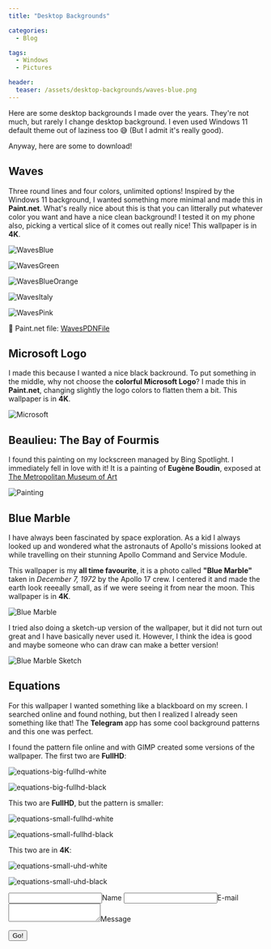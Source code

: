 ```yaml
---
title: "Desktop Backgrounds"

categories:
  - Blog

tags:
  - Windows
  - Pictures

header:
  teaser: /assets/desktop-backgrounds/waves-blue.png
---
```


Here are some desktop backgrounds I made over the years. They're not much, but rarely I change desktop background. I even used Windows 11 default theme out of laziness too 😅 (But I admit it's really good).

Anyway, here are some to download!

## Waves
Three round lines and four colors, unlimited options! Inspired by the Windows 11 background, I wanted something more minimal and made this in **Paint.net**. What's really nice about this is that you can litterally put whatever color you want and have a nice clean background! I tested it on my phone also, picking a vertical slice of it comes out really nice! This wallpaper is in **4K**.

![WavesBlue](/assets/desktop-backgrounds/waves-blue.png)

![WavesGreen](/assets/desktop-backgrounds/waves-green.png)

![WavesBlueOrange](/assets/desktop-backgrounds/waves-blue-orange.png)

![WavesItaly](/assets/desktop-backgrounds/waves-italy.png)

![WavesPink](/assets/desktop-backgrounds/waves-pink.png)


📃 Paint.net file: [WavesPDNFile](/assets/desktop-backgrounds/waves.pdn)

## Microsoft Logo
I made this because I wanted a nice black backround. To put something in the middle, why not choose the **colorful Microsoft Logo**? I made this in **Paint.net**, changing slightly the logo colors to flatten them a bit. This wallpaper is in **4K**.

![Microsoft](/assets/desktop-backgrounds/microsoft.png)

## Beaulieu: The Bay of Fourmis
I found this painting on my lockscreen managed by Bing Spotlight. I immediately fell in love with it! It is a painting of **Eugène Boudin**, exposed at [The Metropolitan Museum of Art](https://www.metmuseum.org/art/collection/search/435750)

![Painting](/assets/desktop-backgrounds/painting.jpg)

## Blue Marble
I have always been fascinated by space exploration. As a kid I always looked up and wondered what the astronauts of Apollo's missions looked at while travelling on their stunning Apollo Command and Service Module.

This wallpaper is my **all time favourite**, it is a photo called **"Blue Marble"** taken in *December 7, 1972* by the Apollo 17 crew. I centered it and made the earth look reeeally small, as if we were seeing it from near the moon. This wallpaper is in **4K**.

![Blue Marble](/assets/desktop-backgrounds/blue-marble.jpg)

I tried also doing a sketch-up version of the wallpaper, but it did not turn out great and I have basically never used it. However, I think the idea is good and maybe someone who can draw can make a better version!

![Blue Marble Sketch](/assets/desktop-backgrounds/blue-marble-scripts.jpg)

## Equations
For this wallpaper I wanted something like a blackboard on my screen. I searched online and found nothing, but then I realized I already seen something like that! The **Telegram** app has some cool background patterns and this one was perfect. 

I found the pattern file online and with GIMP created some versions of the wallpaper. 
The first two are **FullHD**:

![equations-big-fullhd-white](/assets/desktop-backgrounds/equations-big-fullhd-white.jpg)

![equations-big-fullhd-black](/assets/desktop-backgrounds/equations-big-fullhd-black.jpg)

This two are **FullHD**, but the pattern is smaller:

![equations-small-fullhd-white](/assets/desktop-backgrounds/equations-small-fullhd-white.jpg)

![equations-small-fullhd-black](/assets/desktop-backgrounds/equations-small-fullhd-black.jpg)

This two are in **4K**:

![equations-small-uhd-white](/assets/desktop-backgrounds/equations-small-uhd-white.jpg)

![equations-small-uhd-black](/assets/desktop-backgrounds/equations-small-uhd-black.jpg)

<form method="POST" action="https://api.staticman.net/v3/entry/github/eduardoboucas/staticman/gh-pages/comments">
  <input name="options[redirect]" type="hidden" value="https://my-site.com">
  <!-- e.g. "2016-01-02-this-is-a-post" -->
  <input name="options[slug]" type="hidden" value="{{ page.slug }}">
  <label><input name="fields[name]" type="text">Name</label>
  <label><input name="fields[email]" type="email">E-mail</label>
  <label><textarea name="fields[message]"></textarea>Message</label>
  
  <button type="submit">Go!</button>
</form>